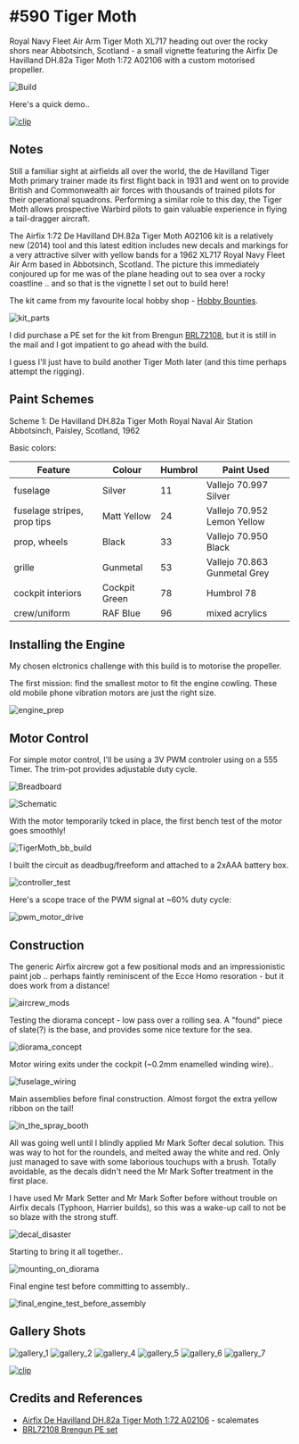 # #590 Tiger Moth

Royal Navy Fleet Air Arm Tiger Moth XL717 heading out over the rocky shors near Abbotsinch, Scotland - a small vignette featuring the Airfix De Havilland DH.82a Tiger Moth 1:72 A02106 with a custom motorised propeller.

![Build](./assets/TigerMoth_build.jpg?raw=true)

Here's a quick demo..

[![clip](https://img.youtube.com/vi/O2OxTApTwp4/0.jpg)](https://www.youtube.com/watch?v=O2OxTApTwp4)

## Notes

Still a familiar sight at airfields all over the world, the de Havilland Tiger Moth primary trainer made its first flight back in 1931 and went on to provide British and Commonwealth air forces with thousands of trained pilots for their operational squadrons. Performing a similar role to this day, the Tiger Moth allows prospective Warbird pilots to gain valuable experience in flying a tail-dragger aircraft.

The Airfix 1:72 De Havilland DH.82a Tiger Moth A02106 kit is a relatively new (2014) tool and this latest edition includes new decals and markings for a very attractive silver with yellow bands for a 1962 XL717 Royal Navy Fleet Air Arm based in Abbotsinch, Scotland.
The picture this immediately conjoured up for me was of the plane heading out to sea over a rocky coastline .. and so that is the vignette I set out to build here!

The kit came from my favourite local hobby shop - [Hobby Bounties](https://hobbybounties.com/).

![kit_parts](./assets/kit_parts.jpg?raw=true)

I did purchase a PE set for the kit from Brengun [BRL72108](http://www.brengun.cz/e-shop/1-72-accessories-21/dh-82a-tiger-moth-(airfix)-1247),
but it is still in the mail and I got impatient to go ahead with the build.

I guess I'll just have to build another Tiger Moth later (and this time perhaps attempt the rigging).

## Paint Schemes

Scheme 1: De Havilland DH.82a Tiger Moth Royal Naval Air Station Abbotsinch, Paisley, Scotland, 1962

Basic colors:

| Feature                     | Colour        | Humbrol   | Paint Used  |
|-----------------------------|---------------|-----------|-------------|
| fuselage                    | Silver        | 11        | Vallejo 70.997 Silver |
| fuselage stripes, prop tips | Matt Yellow   | 24        | Vallejo 70.952 Lemon Yellow|
| prop, wheels                | Black         | 33        | Vallejo 70.950 Black |
| grille                      | Gunmetal      | 53        | Vallejo 70.863 Gunmetal Grey|
| cockpit interiors           | Cockpit Green | 78        | Humbrol 78 |
| crew/uniform                | RAF Blue      | 96        | mixed acrylics |


## Installing the Engine

My chosen elctronics challenge with this build is to motorise the propeller.

The first mission: find the smallest motor to fit the engine cowling. These old mobile phone vibration motors are just the right size.

![engine_prep](./assets/engine_prep.jpg?raw=true)

## Motor Control

For simple motor control, I'll be using a 3V PWM controler using on a 555 Timer. The trim-pot provides adjustable duty cycle.

![Breadboard](./assets/TigerMoth_bb.jpg?raw=true)

![Schematic](./assets/TigerMoth_schematic.jpg?raw=true)

With the motor temporarily tcked in place, the first bench test of the motor goes smoothly!

![TigerMoth_bb_build](./assets/TigerMoth_bb_build.jpg?raw=true)

I built the circuit as deadbug/freeform and attached to a 2xAAA battery box.

![controller_test](./assets/controller_test.jpg?raw=true)

Here's a scope trace of the PWM signal at ~60% duty cycle:

![pwm_motor_drive](./assets/pwm_motor_drive.gif?raw=true)


## Construction

The generic Airfix aircrew got a few positional mods and an impressionistic paint job .. perhaps faintly reminiscent of the Ecce Homo resoration - but it does work from a distance!

![aircrew_mods](./assets/aircrew_mods.jpg?raw=true)

Testing the diorama concept - low pass over a rolling sea. A "found" piece of slate(?) is the base, and provides some nice texture for the sea.

![diorama_concept](./assets/diorama_concept.jpg?raw=true)

Motor wiring exits under the cockpit (~0.2mm enamelled winding wire)..

![fuselage_wiring](./assets/fuselage_wiring.jpg?raw=true)

Main assemblies before final construction. Almost forgot the extra yellow ribbon on the tail!

![in_the_spray_booth](./assets/in_the_spray_booth.jpg?raw=true)

All was going well until I blindly applied Mr Mark Softer decal solution. This was way to hot for the roundels, and melted away the white and red. Only just managed to save with some laborious touchups with a brush. Totally avoidable, as the decals didn't need the Mr Mark Softer treatment in the first place.

I have used Mr Mark Setter and Mr Mark Softer before without trouble on Airfix decals (Typhoon, Harrier builds), so this was a wake-up call to not be so blaze with the strong stuff.

![decal_disaster](./assets/decal_disaster.jpg?raw=true)

Starting to bring it all together..

![mounting_on_diorama](./assets/mounting_on_diorama.jpg?raw=true)

Final engine test before committing to assembly..

![final_engine_test_before_assembly](./assets/final_engine_test_before_assembly.jpg?raw=true)

## Gallery Shots

![gallery_1](./assets/gallery_1.jpg?raw=true)
![gallery_2](./assets/gallery_2.jpg?raw=true)
![gallery_4](./assets/gallery_4.jpg?raw=true)
![gallery_5](./assets/gallery_5.jpg?raw=true)
![gallery_6](./assets/gallery_6.jpg?raw=true)
![gallery_7](./assets/gallery_7.jpg?raw=true)

[![clip](https://img.youtube.com/vi/O2OxTApTwp4/0.jpg)](https://www.youtube.com/watch?v=O2OxTApTwp4)

## Credits and References

* [Airfix De Havilland DH.82a Tiger Moth 1:72 A02106](https://www.scalemates.com/kits/airfix-a02106-havilland-dh82a-tiger-moth--1121408) - scalemates
* [BRL72108 Brengun PE set](http://www.brengun.cz/e-shop/1-72-accessories-21/dh-82a-tiger-moth-(airfix)-1247)
